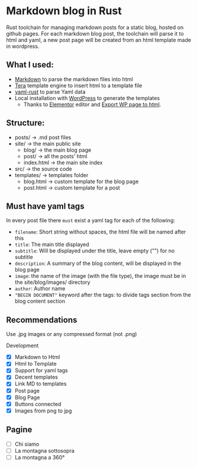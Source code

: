 # Markdown blog in Rust

Rust toolchain for managing markdown posts for a static blog, hosted on github pages. For each markdown blog post, the toolchain will parse it to html and yaml, a new post page will be created from an html template made in wordpress.

## What I used:
- [Markdown](https://github.com/wooorm/markdown-rs) to parse the markdown files into html
- [Tera](https://github.com/Keats/tera) template engine to insert html to a template file
- [yaml-rust](https://github.com/chyh1990/yaml-rust) to parse Yaml data
- Local installation with [WordPress](https://github.com/WordPress/WordPress) to generate the templates
  - Thanks to [Elementor](https://it.wordpress.org/plugins/elementor/) editor and [Export WP page to html](https://wordpress.org/plugins/export-wp-page-to-static-html/).

## Structure:
- posts/         -> .md post files
- site/          -> the main public site 
  - blog/        -> the main blog page
  - post/        -> all the posts' html 
  - index.html   -> the main site index 
- src/           -> the source code
- templates/     -> templates folder    
  - blog.html    -> custom template for the blog page  
  - post.html    -> custom template for a post
  
## Must have yaml tags 
In every post file there `must` exist a yaml tag for each of the following:
- `filename`: Short string without spaces, the html file will be named after this
- `title`: The main title displayed
- `subtitle`: Will be displayed under the title, leave empty ("") for no subtitle 
- `description`: A summary of the blog content, will be displayed in the blog page
- `image`: the name of the image (with the file type), the image must be in the site/blog/images/ directory
- `author`: Author name
- `"BEGIN DOCUMENT"` keyword after the tags: to divide tags section from the blog content section

## Recommendations
Use .jpg images or any compressed format (not .png)

Development
- [x] Markdown to Html 
- [x] Html to Template 
- [x] Support for yaml tags
- [x] Decent templates
- [x] Link MD to templates
- [x] Post page 
- [x] Blog Page
- [x] Buttons connected
- [x] Images from png to jpg

## Pagine
- [ ] Chi siamo
- [ ] La montagna sottosopra
- [ ] La montagna a 360°
